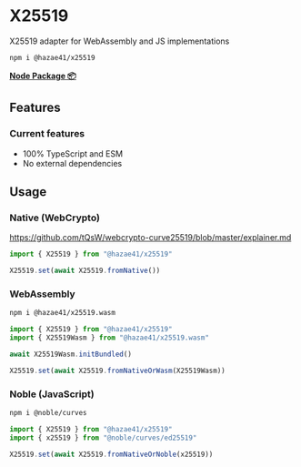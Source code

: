 # X25519

X25519 adapter for WebAssembly and JS implementations

```bash
npm i @hazae41/x25519
```

[**Node Package 📦**](https://www.npmjs.com/package/@hazae41/x25519)

## Features

### Current features
- 100% TypeScript and ESM
- No external dependencies

## Usage

### Native (WebCrypto)

https://github.com/tQsW/webcrypto-curve25519/blob/master/explainer.md

```typescript
import { X25519 } from "@hazae41/x25519"

X25519.set(await X25519.fromNative())
```

### WebAssembly

```bash
npm i @hazae41/x25519.wasm
```

```typescript
import { X25519 } from "@hazae41/x25519"
import { X25519Wasm } from "@hazae41/x25519.wasm"

await X25519Wasm.initBundled()

X25519.set(await X25519.fromNativeOrWasm(X25519Wasm))
```

### Noble (JavaScript)

```bash
npm i @noble/curves
```

```typescript
import { X25519 } from "@hazae41/x25519"
import { x25519 } from "@noble/curves/ed25519"

X25519.set(await X25519.fromNativeOrNoble(x25519))
```
